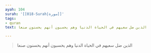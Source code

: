 ```yaml
---
ayah: 104
surah: '[[018-Surah|سورة]]'
tags:
- quran
text: الذين ضل سعيهم في الحياة الدنيا وهم يحسبون أنهم يحسنون صنعا

---
```

> الذين ضل سعيهم في الحياة الدنيا وهم يحسبون أنهم يحسنون صنعا

